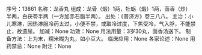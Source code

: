 序号：13861
名称：龙香丸
组成：龙骨（煅）1两，牡蛎（煅）1两，茴香（炒）半两，白茯苓半两（一方加赤石脂半两）。
出处：《普济方》卷三八八。
主治：小儿寒淋，因热淋服冷药太过，小便不禁，或取冷过度，下焦受冷，气入脬，不能禁止，故遗尿。
加减：None
功效：None
用法用量：3岁30丸，茴香汤送下。
制备方法：上为末，糯米糊为丸，如小豆大。
临床应用：None
各家论述：None
用药禁忌：None
附注：None

